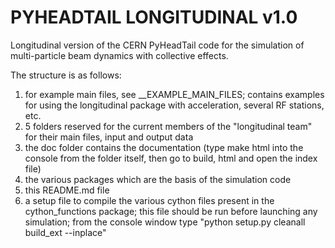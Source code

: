 PYHEADTAIL LONGITUDINAL v1.0
==========

Longitudinal version of the CERN PyHeadTail code for the simulation of multi-particle 
beam dynamics with collective effects.

The structure is as follows:

1) for example main files, see __EXAMPLE_MAIN_FILES; contains examples for using
   the longitudinal package with acceleration, several RF stations, etc.
2) 5 folders reserved for the current members of the "longitudinal team" for
   their main files, input and output data	
3) the doc folder contains the documentation (type make html into the console 
   from the folder itself, then go to build, html and open the index file)
4) the various packages which are the basis of the simulation code
5) this README.md file
6) a setup file to compile the various cython files present in the 
   cython_functions package; this file should be run before launching any 
   simulation; from the console window type "python setup.py cleanall 
   build_ext --inplace"
